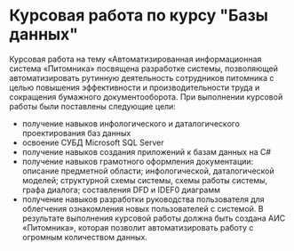 # Курсовая работа по курсу "Базы данных"

Курсовая работа на тему «Автоматизированная информационная система «Питомника» посвящена разработке системы, позволяющей автоматизировать рутинную деятельность сотрудников питомника с целью повышения эффективности и производительности труда и сокращения бумажного документооборота. 
При выполнении курсовой работы были поставлены следующие цели:
- получение навыков инфологического и даталогического проектирования баз данных
- освоение СУБД Microsoft SQL Server
- получение навыков создания приложений к базам данных на C#
- получение навыков грамотного оформления документации: описание предметной области; инфологической, даталогической моделей; структурной схемы системы, схемы работы системы, графа диалога; составления DFD и IDEF0 диаграмм
- получение навыков разработки руководства пользователя для облегчения ознакомления новых пользователей с системой.
	В результате выполнения курсовой работы должна быть создана АИС «Питомника», которая позволит автоматизировать работу с огромным количеством данных. 

